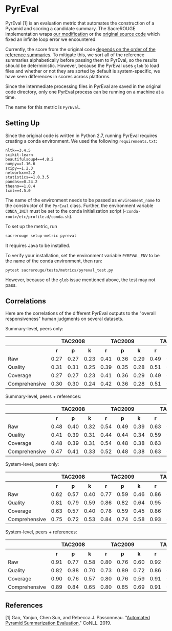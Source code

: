 # PyrEval
PyrEval [1] is an evaluation metric that automates the construction of a Pyramid and scoring a candidate summary.
The SacreROUGE implementation wraps [our modification](https://github.com/danieldeutsch/PyrEval) or the [original source code](https://github.com/serenayj/PyrEval) which fixed an infinite loop error we encountered.

Currently, the score from the original code [depends on the order of the reference summaries](https://github.com/serenayj/PyrEval/issues/7).
To mitigate this, we sort all of the reference summaries alphabetically before passing them to PyrEval, so the results should be deterministic.
However, because the PyrEval uses `glob` to load files and whether or not they are sorted by default is system-specific, we have seen differences in scores across platforms.

Since the intermediate processing files in PyrEval are saved in the original code directory, only one PyrEval process can be running on a machine at a time.

The name for this metric is `PyrEval`.

## Setting Up
Since the original code is written in Python 2.7, running PyrEval requires creating a conda environment.
We used the following `requirements.txt`:
```
nltk==3.4.5
scikit-learn
beautifulsoup4==4.8.2
numpy==1.16.6
scipy==1.2.3
networkx==2.2
statistics==1.0.3.5
pandas==0.24.2
theano==1.0.4
lxml==4.5.0
```
The name of the environment needs to be passed as `environment_name` to the constructor of the `PyrEval` class.
Further, the environment variable `CONDA_INIT` must be set to the conda initialization script (`<conda-root>/etc/profile.d/conda.sh`).

To set up the metric, run
```bash
sacrerouge setup-metric pyreval
```
It requires Java to be installed.

To verify your installation, set the environment variable `PYREVAL_ENV` to be the name of the conda environment, then run:
```
pytest sacrerouge/tests/metrics/pyreval_test.py
```
However, because of the `glob` issue mentioned above, the test may not pass.

## Correlations
Here are the correlations of the different PyrEval outputs to the "overall responsiveness" human judgments on several datasets.

Summary-level, peers only:
<table>
<tr>
<th></th>
<th colspan="3">TAC2008</th>
<th colspan="3">TAC2009</th>
<th colspan="3">TAC2010</th>
<th colspan="3">TAC2011</th>
</tr>
<tr>
<th></th>
<th>r</th>
<th>p</th>
<th>k</th>
<th>r</th>
<th>p</th>
<th>k</th>
<th>r</th>
<th>p</th>
<th>k</th>
<th>r</th>
<th>p</th>
<th>k</th>
</tr>
<tr>
<td>Raw</td>
<td>0.27</td>
<td>0.27</td>
<td>0.23</td>
<td>0.41</td>
<td>0.36</td>
<td>0.29</td>
<td>0.49</td>
<td>0.48</td>
<td>0.40</td>
<td>0.43</td>
<td>0.38</td>
<td>0.32</td>
</tr>
<tr>
<td>Quality</td>
<td>0.31</td>
<td>0.31</td>
<td>0.25</td>
<td>0.39</td>
<td>0.35</td>
<td>0.28</td>
<td>0.51</td>
<td>0.49</td>
<td>0.40</td>
<td>0.44</td>
<td>0.37</td>
<td>0.30</td>
</tr>
<tr>
<td>Coverage</td>
<td>0.27</td>
<td>0.27</td>
<td>0.23</td>
<td>0.41</td>
<td>0.36</td>
<td>0.29</td>
<td>0.49</td>
<td>0.48</td>
<td>0.40</td>
<td>0.43</td>
<td>0.38</td>
<td>0.32</td>
</tr>
<tr>
<td>Comprehensive</td>
<td>0.30</td>
<td>0.30</td>
<td>0.24</td>
<td>0.42</td>
<td>0.36</td>
<td>0.28</td>
<td>0.51</td>
<td>0.49</td>
<td>0.40</td>
<td>0.46</td>
<td>0.38</td>
<td>0.31</td>
</tr>
</table>

Summary-level, peers + references:
<table>
<tr>
<th></th>
<th colspan="3">TAC2008</th>
<th colspan="3">TAC2009</th>
<th colspan="3">TAC2010</th>
<th colspan="3">TAC2011</th>
</tr>
<tr>
<th></th>
<th>r</th>
<th>p</th>
<th>k</th>
<th>r</th>
<th>p</th>
<th>k</th>
<th>r</th>
<th>p</th>
<th>k</th>
<th>r</th>
<th>p</th>
<th>k</th>
</tr>
<tr>
<td>Raw</td>
<td>0.48</td>
<td>0.40</td>
<td>0.32</td>
<td>0.54</td>
<td>0.49</td>
<td>0.39</td>
<td>0.63</td>
<td>0.60</td>
<td>0.50</td>
<td>0.52</td>
<td>0.45</td>
<td>0.37</td>
</tr>
<tr>
<td>Quality</td>
<td>0.41</td>
<td>0.39</td>
<td>0.31</td>
<td>0.44</td>
<td>0.44</td>
<td>0.34</td>
<td>0.59</td>
<td>0.58</td>
<td>0.46</td>
<td>0.44</td>
<td>0.38</td>
<td>0.30</td>
</tr>
<tr>
<td>Coverage</td>
<td>0.48</td>
<td>0.39</td>
<td>0.31</td>
<td>0.54</td>
<td>0.48</td>
<td>0.38</td>
<td>0.63</td>
<td>0.59</td>
<td>0.48</td>
<td>0.52</td>
<td>0.45</td>
<td>0.36</td>
</tr>
<tr>
<td>Comprehensive</td>
<td>0.47</td>
<td>0.41</td>
<td>0.33</td>
<td>0.52</td>
<td>0.48</td>
<td>0.38</td>
<td>0.63</td>
<td>0.61</td>
<td>0.49</td>
<td>0.51</td>
<td>0.44</td>
<td>0.35</td>
</tr>
</table>

System-level, peers only:
<table>
<tr>
<th></th>
<th colspan="3">TAC2008</th>
<th colspan="3">TAC2009</th>
<th colspan="3">TAC2010</th>
<th colspan="3">TAC2011</th>
</tr>
<tr>
<th></th>
<th>r</th>
<th>p</th>
<th>k</th>
<th>r</th>
<th>p</th>
<th>k</th>
<th>r</th>
<th>p</th>
<th>k</th>
<th>r</th>
<th>p</th>
<th>k</th>
</tr>
<tr>
<td>Raw</td>
<td>0.62</td>
<td>0.57</td>
<td>0.40</td>
<td>0.77</td>
<td>0.59</td>
<td>0.46</td>
<td>0.86</td>
<td>0.81</td>
<td>0.68</td>
<td>0.81</td>
<td>0.65</td>
<td>0.51</td>
</tr>
<tr>
<td>Quality</td>
<td>0.81</td>
<td>0.79</td>
<td>0.59</td>
<td>0.86</td>
<td>0.82</td>
<td>0.64</td>
<td>0.95</td>
<td>0.87</td>
<td>0.70</td>
<td>0.90</td>
<td>0.74</td>
<td>0.56</td>
</tr>
<tr>
<td>Coverage</td>
<td>0.63</td>
<td>0.57</td>
<td>0.40</td>
<td>0.78</td>
<td>0.59</td>
<td>0.45</td>
<td>0.86</td>
<td>0.81</td>
<td>0.68</td>
<td>0.81</td>
<td>0.64</td>
<td>0.51</td>
</tr>
<tr>
<td>Comprehensive</td>
<td>0.75</td>
<td>0.72</td>
<td>0.53</td>
<td>0.84</td>
<td>0.74</td>
<td>0.58</td>
<td>0.93</td>
<td>0.85</td>
<td>0.69</td>
<td>0.89</td>
<td>0.71</td>
<td>0.55</td>
</tr>
</table>

System-level, peers + references:
<table>
<tr>
<th></th>
<th colspan="3">TAC2008</th>
<th colspan="3">TAC2009</th>
<th colspan="3">TAC2010</th>
<th colspan="3">TAC2011</th>
</tr>
<tr>
<th></th>
<th>r</th>
<th>p</th>
<th>k</th>
<th>r</th>
<th>p</th>
<th>k</th>
<th>r</th>
<th>p</th>
<th>k</th>
<th>r</th>
<th>p</th>
<th>k</th>
</tr>
<tr>
<td>Raw</td>
<td>0.91</td>
<td>0.77</td>
<td>0.58</td>
<td>0.80</td>
<td>0.76</td>
<td>0.60</td>
<td>0.92</td>
<td>0.88</td>
<td>0.76</td>
<td>0.79</td>
<td>0.74</td>
<td>0.59</td>
</tr>
<tr>
<td>Quality</td>
<td>0.82</td>
<td>0.88</td>
<td>0.70</td>
<td>0.73</td>
<td>0.89</td>
<td>0.72</td>
<td>0.86</td>
<td>0.90</td>
<td>0.75</td>
<td>0.64</td>
<td>0.68</td>
<td>0.50</td>
</tr>
<tr>
<td>Coverage</td>
<td>0.90</td>
<td>0.76</td>
<td>0.57</td>
<td>0.80</td>
<td>0.76</td>
<td>0.59</td>
<td>0.91</td>
<td>0.88</td>
<td>0.76</td>
<td>0.79</td>
<td>0.74</td>
<td>0.58</td>
</tr>
<tr>
<td>Comprehensive</td>
<td>0.89</td>
<td>0.84</td>
<td>0.65</td>
<td>0.80</td>
<td>0.85</td>
<td>0.69</td>
<td>0.91</td>
<td>0.91</td>
<td>0.76</td>
<td>0.76</td>
<td>0.79</td>
<td>0.61</td>
</tr>
</table>

## References
[1] Gao, Yanjun, Chen Sun, and Rebecca J. Passonneau. "[Automated Pyramid Summarization Evaluation.](https://www.aclweb.org/anthology/K19-1038/)" CoNLL. 2019.